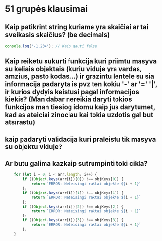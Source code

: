 # 51 grupės klausimai

## Kaip patikrint string kuriame yra skaičiai ar tai sveikasis skaičius? (be decimals)
```js
console.log('-1.234'); // Kaip gauti false
```
## Kaip reiketu sukurti funkcija kuri priimtu masyva su keliais objektais (kuriu viduje yra vardas, amzius, pasto kodas...) ir grazintu lentele su sia informacija padaryta is pvz ten kokiu '-' ar '=' '|', ir kurios dydyis keistusi pagal informacijos kiekis? (Man dabar nereikia daryti tokios funkcijos man tiesiog idomu kaip jus darytumet, kad as ateiciai zinociau kai tokia uzdotis gal but atsirastu)

## kaip padaryti validacija kuri praleistu tik masyva su objektu viduje?

## Ar butu galima kazkaip sutrumpinti toki cikla? 
``` js
    for (let i = 0; i < arr.length; i++) {
        if ((Object.keys(arr[i])[0]) !== objKeys[0]) {
            return `ERROR: Neteisingi raktai objekte ${i + 1}`
        };
        if ((Object.keys(arr[i])[1]) !== objKeys[1]) {
            return `ERROR: Neteisingi raktai objekte ${i + 1}`
        };
        if ((Object.keys(arr[i])[2]) !== objKeys[2]) {
            return `ERROR: Neteisingi raktai objekte ${i + 1}`
        };
        if ((Object.keys(arr[i])[3]) !== objKeys[3]) {
            return `ERROR: Neteisingi raktai objekte ${i + 1}`
        };
    }
```
